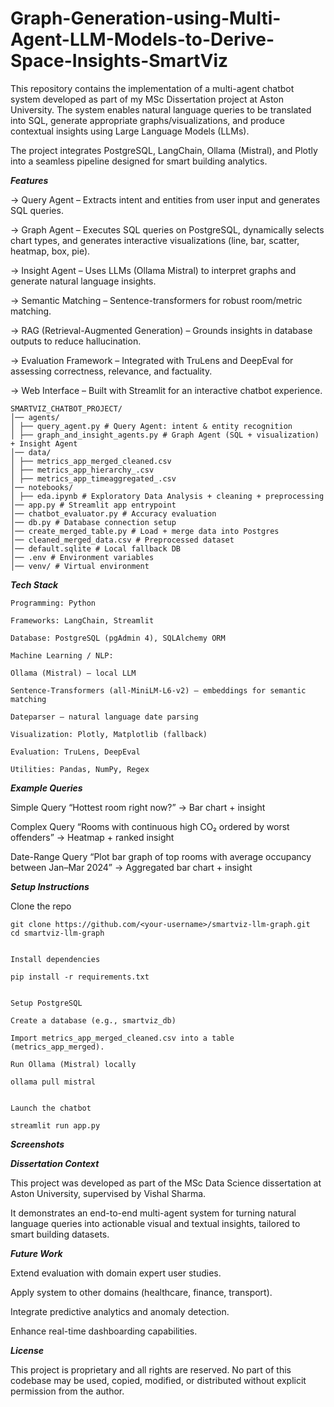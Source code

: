 # Graph-Generation-using-Multi-Agent-LLM-Models-to-Derive-Space-Insights-SmartViz
This repository contains the implementation of a multi-agent chatbot system developed as part of my MSc Dissertation project at Aston University. The system enables natural language queries to be translated into SQL, generate appropriate graphs/visualizations, and produce contextual insights using Large Language Models (LLMs).

The project integrates PostgreSQL, LangChain, Ollama (Mistral), and Plotly into a seamless pipeline designed for smart building analytics.

*****Features*****

-> Query Agent – Extracts intent and entities from user input and generates SQL queries.

-> Graph Agent – Executes SQL queries on PostgreSQL, dynamically selects chart types, and generates interactive visualizations (line, bar, scatter, heatmap, box, pie).

-> Insight Agent – Uses LLMs (Ollama Mistral) to interpret graphs and generate natural language insights.

-> Semantic Matching – Sentence-transformers for robust room/metric matching.

-> RAG (Retrieval-Augmented Generation) – Grounds insights in database outputs to reduce hallucination.

-> Evaluation Framework – Integrated with TruLens and DeepEval for assessing correctness, relevance, and factuality.

-> Web Interface – Built with Streamlit for an interactive chatbot experience.
```
SMARTVIZ_CHATBOT_PROJECT/
│── agents/
│ ├── query_agent.py # Query Agent: intent & entity recognition
│ ├── graph_and_insight_agents.py # Graph Agent (SQL + visualization) + Insight Agent
│── data/
│ ├── metrics_app_merged_cleaned.csv
│ ├── metrics_app_hierarchy_.csv
│ ├── metrics_app_timeaggregated_.csv
│── notebooks/
│ ├── eda.ipynb # Exploratory Data Analysis + cleaning + preprocessing
│── app.py # Streamlit app entrypoint
│── chatbot_evaluator.py # Accuracy evaluation
│── db.py # Database connection setup
│── create_merged_table.py # Load + merge data into Postgres
│── cleaned_merged_data.csv # Preprocessed dataset
│── default.sqlite # Local fallback DB
│── .env # Environment variables
│── venv/ # Virtual environment
```
*****Tech Stack*****
```
Programming: Python

Frameworks: LangChain, Streamlit

Database: PostgreSQL (pgAdmin 4), SQLAlchemy ORM

Machine Learning / NLP:

Ollama (Mistral) – local LLM

Sentence-Transformers (all-MiniLM-L6-v2) – embeddings for semantic matching

Dateparser – natural language date parsing

Visualization: Plotly, Matplotlib (fallback)

Evaluation: TruLens, DeepEval

Utilities: Pandas, NumPy, Regex
```
*****Example Queries*****

Simple Query
“Hottest room right now?” → Bar chart + insight

Complex Query
“Rooms with continuous high CO₂ ordered by worst offenders” → Heatmap + ranked insight

Date-Range Query
“Plot bar graph of top rooms with average occupancy between Jan–Mar 2024” → Aggregated bar chart + insight


*****Setup Instructions*****

Clone the repo
```
git clone https://github.com/<your-username>/smartviz-llm-graph.git
cd smartviz-llm-graph


Install dependencies

pip install -r requirements.txt


Setup PostgreSQL

Create a database (e.g., smartviz_db)

Import metrics_app_merged_cleaned.csv into a table (metrics_app_merged).

Run Ollama (Mistral) locally

ollama pull mistral


Launch the chatbot

streamlit run app.py
```
*****Screenshots*****



*****Dissertation Context*****

This project was developed as part of the MSc Data Science dissertation at Aston University, supervised by Vishal Sharma.

It demonstrates an end-to-end multi-agent system for turning natural language queries into actionable visual and textual insights, tailored to smart building datasets.

*****Future Work*****

Extend evaluation with domain expert user studies.

Apply system to other domains (healthcare, finance, transport).

Integrate predictive analytics and anomaly detection.

Enhance real-time dashboarding capabilities.

*****License*****

This project is proprietary and all rights are reserved.
No part of this codebase may be used, copied, modified, or distributed without explicit permission from the author.
